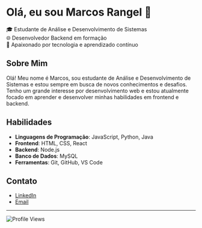 # Olá, eu sou Marcos Rangel 👋

🎓 Estudante de Análise e Desenvolvimento de Sistemas  
🌐 Desenvolvedor Backend em formação  
🚀 Apaixonado por tecnologia e aprendizado contínuo  

## Sobre Mim

Olá! Meu nome é Marcos, sou estudante de Análise e Desenvolvimento de Sistemas e estou sempre em busca de novos conhecimentos e desafios. Tenho um grande interesse por desenvolvimento web e estou atualmente focado em aprender e desenvolver minhas habilidades em frontend e backend.

## Habilidades

- **Linguagens de Programação**: JavaScript, Python, Java
- **Frontend**: HTML, CSS, React
- **Backend**: Node.js
- **Banco de Dados**: MySQL
- **Ferramentas**: Git, GitHub, VS Code



## Contato

- [LinkedIn](https://www.linkedin.com/in/rangelmrk/)
- [Email](marcosvrangel@hotmail.com)

---

![Profile Views](https://komarev.com/ghpvc/?username=RangelMRK&color=blue)

